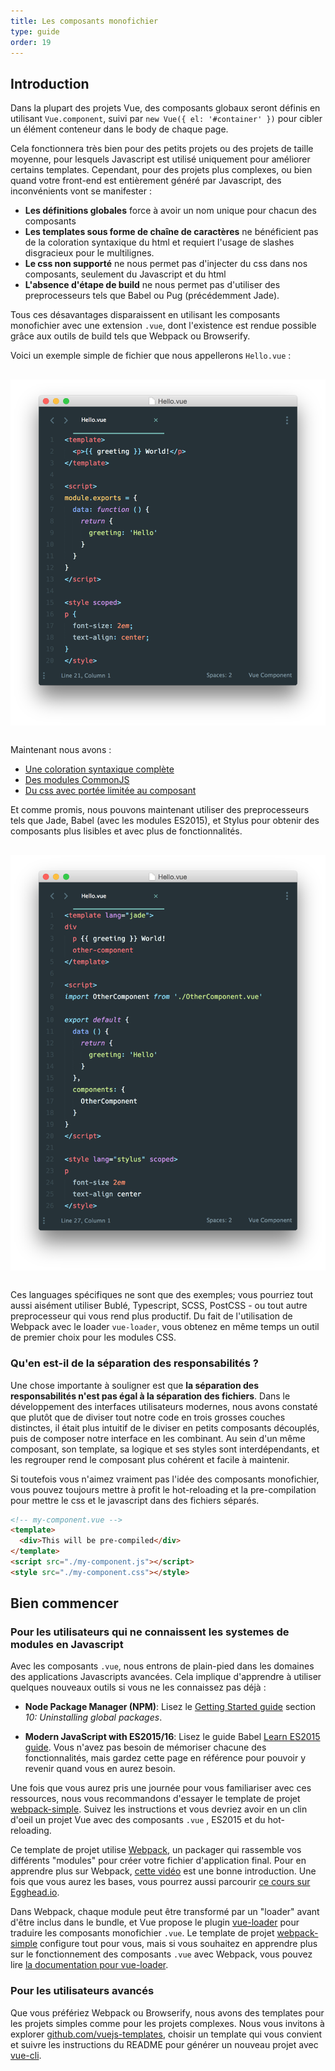 ```yaml
---
title: Les composants monofichier
type: guide
order: 19
---
```


## Introduction

Dans la plupart des projets Vue, des composants globaux seront définis en utilisant `Vue.component`, suivi par `new Vue({ el: '#container' })` pour cibler un élément conteneur dans le body de chaque page.

Cela fonctionnera très bien pour des petits projets ou des projets de taille moyenne, pour lesquels Javascript est utilisé uniquement pour améliorer certains templates. Cependant, pour des projets plus complexes, ou bien quand votre front-end est entièrement généré par Javascript, des inconvénients vont se manifester :

- **Les définitions globales** force à avoir un nom unique pour chacun des composants
- **Les templates sous forme de chaîne de caractères** ne bénéficient pas de la coloration syntaxique du html et requiert l'usage de slashes disgracieux pour le multilignes.
- **Le css non supporté** ne nous permet pas d'injecter du css dans nos composants, seulement du Javascript et du html
- **L'absence d'étape de build** ne nous permet pas d'utiliser des preprocesseurs tels que Babel ou Pug (précédemment Jade).


Tous ces désavantages disparaissent en utilisant les composants monofichier avec une extension `.vue`, dont l'existence est rendue possible grâce aux outils de build tels que Webpack ou Browserify.

Voici un exemple simple de fichier que nous appellerons `Hello.vue` :

<img src="/images/vue-component.png" style="display: block; margin: 30px auto">

Maintenant nous avons :

- [Une coloration syntaxique complète](https://github.com/vuejs/awesome-vue#syntax-highlighting)
- [Des modules CommonJS](https://webpack.github.io/docs/commonjs.html)
- [Du css avec portée limitée au composant](https://github.com/vuejs/vue-loader/blob/master/docs/en/features/scoped-css.md)

Et comme promis, nous pouvons maintenant utiliser des preprocesseurs tels que Jade, Babel (avec les modules ES2015), et Stylus pour obtenir des composants plus lisibles et avec plus de fonctionnalités.

<img src="/images/vue-component-with-preprocessors.png" style="display: block; margin: 30px auto">

Ces languages spécifiques ne sont que des exemples; vous pourriez tout aussi aisément utiliser Bublé, Typescript, SCSS, PostCSS - ou tout autre preprocesseur qui vous rend plus productif. Du fait de l'utilisation de Webpack avec le loader `vue-loader`, vous obtenez en même temps un outil de premier choix pour les modules CSS.

### Qu'en est-il de la séparation des responsabilités ?

Une chose importante à souligner est que **la séparation des responsabilités n'est pas égal à la séparation des fichiers**. Dans le développement des interfaces utilisateurs modernes, nous avons constaté que plutôt que de diviser tout notre code en trois grosses couches distinctes, il était plus intuitif de le diviser en petits composants découplés, puis de composer notre interface en les combinant. Au sein d'un même composant, son template, sa logique et ses styles sont interdépendants, et les regrouper rend le composant plus cohérent et facile à maintenir.

Si toutefois vous n'aimez vraiment pas l'idée des composants monofichier, vous pouvez toujours mettre à profit le hot-reloading et la pre-compilation pour mettre le css et le javascript dans des fichiers séparés.


``` html
<!-- my-component.vue -->
<template>
  <div>This will be pre-compiled</div>
</template>
<script src="./my-component.js"></script>
<style src="./my-component.css"></style>
```

## Bien commencer

### Pour les utilisateurs qui ne connaissent les systemes de modules en Javascript

Avec les composants `.vue`, nous entrons de plain-pied dans les domaines des applications Javascripts avancées. Cela implique d'apprendre à utiliser quelques nouveaux outils si vous ne les connaissez pas déjà :

- **Node Package Manager (NPM)**: Lisez le [Getting Started guide](https://docs.npmjs.com/getting-started/what-is-npm) section _10: Uninstalling global packages_.

- **Modern JavaScript with ES2015/16**: Lisez le guide Babel [Learn ES2015 guide](https://babeljs.io/docs/learn-es2015/). Vous n'avez pas besoin de mémoriser chacune des fonctionnalités, mais gardez cette page en référence pour pouvoir y revenir quand vous en aurez besoin.

Une fois que vous aurez pris une journée pour vous familiariser avec ces ressources, nous vous recommandons d'essayer le template de projet [webpack-simple](https://github.com/vuejs-templates/webpack-simple). Suivez les instructions et vous devriez avoir en un clin d'oeil un projet Vue avec des composants `.vue` , ES2015 et du hot-reloading.

Ce template de projet utilise [Webpack](https://webpack.github.io/), un packager qui rassemble vos différents "modules" pour créer votre fichier d'application final. Pour en apprendre plus sur Webpack, [cette vidéo](https://www.youtube.com/watch?v=WQue1AN93YU) est une bonne introduction. Une fois que vous aurez les bases, vous pourrez aussi parcourir [ce cours sur Egghead.io](https://egghead.io/courses/using-webpack-for-production-javascript-applications).

Dans Webpack, chaque module peut être transformé par un "loader" avant d'être inclus dans le bundle, et Vue propose le plugin [vue-loader](https://github.com/vuejs/vue-loader) pour traduire les composants monofichier `.vue`. Le template de projet [webpack-simple](https://github.com/vuejs-templates/webpack-simple) configure tout pour vous, mais si vous souhaitez en apprendre plus sur le fonctionnement des composants `.vue` avec Webpack, vous pouvez lire [la documentation pour vue-loader](https://vue-loader.vuejs.org).

### Pour les utilisateurs avancés

Que vous préfériez Webpack ou Browserify, nous avons des templates pour les projets simples comme pour les projets complexes. Nous vous invitons à explorer [github.com/vuejs-templates](https://github.com/vuejs-templates), choisir un template qui vous convient et suivre les instructions du README pour générer un nouveau projet avec [vue-cli](https://github.com/vuejs/vue-cli).

